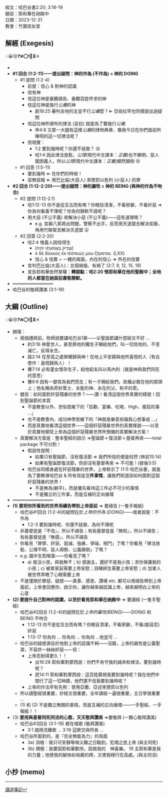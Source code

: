經文：哈巴谷書2:20; 3:16-19   
題目：耶和華在祂殿中   
日期：2023-12-31   
教會：竹圍信友堂   


## 解經 (Exegesis)
💡😀😢❓❌⭕❗🎀🎗️✳️

- 
- **#1 回合 (1:2-11)——提出疑問：神的作為 (不作為) = 神的 DOING**
	- #1 提問 (1:2-4)
		- 前提：信心 & 對神的認識
		- 信有神
		- 信這位神是垂聽禱告、垂聽百姓呼求的神
		- 信這位神是施行*公義*的神
			- 創18:25 審判全地的主豈不行*公義*麼？⇐ 亞伯拉罕也同樣提出過疑問
		- 信這位神所頒布的律法 (妥拉) 就是為了要施行*公義*
			- 申4:8 又那一大國有這樣*公義*的律例典章、像我今日在你們面前所陳明的這一切律法呢？ 
		- 但現實：
			- 1:2 要到幾時呢？你還不拯救？ 😢
			- 哈1:4 因此律法放鬆，*公理*(現代中文譯本：*正義*)也不顯明，惡人圍困義人，所以*公理*(現代中文譯本：*正義*)顯然顛倒 😢
	- #1 回答 (1:5-11)
		- 要到幾時 ⇐ 在你們的時候！
		- 惡無惡報 ⇐ 用巴比倫(大惡人) 來懲罰以色列 (小惡人) 的罪
- **#2 回合 (1:12-2:20)——提出疑問：神的屬性 = 神的 BEING (與神的作為不吻合)**
	- #2 提問 (1:12-2:1)
		- 哈1:12-13 你不是從亙古而有嗎？你眼目清潔，不看邪僻，不看奸惡 ⇒ 你為何看着不理呢？你為何靜默不語呢？
		- 用大惡 (不公不義) 來解決小惡 (不公不義)——這有道理嗎？
			- e.g. 宮廟八家將出問題，警察不出手，反而用天道盟去解決宮廟，再用竹聯幫去解決天道盟 😮
	- #2 回答 (2:2-20)
		- 哈2:4 惟義人因信得生
			- (‎וְצַדִּ֖יק בֶּאֱמוּנָת֥וֹ יִחְיֶֽה) 
			- ὁ δὲ δίκαιος ἐκ πίστεώς μου ζήσεται. (LXX)
			- 信心 & 信實 = 一體的兩面，內在的信心 ⇒ 外在的信實
		- 宣判巴比倫(大惡人)：五個禍哉、有禍了 (2:7, 9, 12, 15, 19) 
		- 宣告耶和華依然掌權：**轉捩點：哈2:20 惟耶和華在他的聖殿中；全地的人都當在祂面前肅敬靜默。**
- ═════════════
- 哈巴谷的敬拜讚美 (3:1-19)

## 大綱 (Outline)
💡😀😢❓❌⭕❗🎀🎗️✳️

- 開場：
	- 兩個禮拜前，牧師說要講哈巴谷1章——😮聖誕節講什麼經文不好 ...
		- 約3:16 神愛世人，甚至將他的獨生子賜給他們，叫一切信他的，不至滅亡，反得永生。 
		- 路2:14 在至高之處榮耀歸與神！在地上平安歸與他所喜悅的人（有古卷作：喜悅歸與人）！ 
		- 賽7:14 必有童女懷孕生子，給他起名叫以馬內利（就是神與我們同在的意思）
		- 賽9:6 因有一嬰孩為我們而生；有一子賜給我們。政權必擔在他的肩頭上；他名稱為奇妙策士、全能的神、永在的父、和平的君。 
	- 題目：如何面對奸惡殘暴的世界？——讚！看清這個世界真實的樣貌！回到聖誕節的本質
		- 不是教會以外、世俗思維下的「狂歡、宴樂、吃喝、High、瘋狂的事 ...」
		- 也不是教會內、成功神學思維下的「神就是樂意祝福我心想事成 ...」
		- 而是真實地看清這個世界——這個奸惡殘暴世界的真實樣貌——以至於真實地領受上帝為這個奸惡殘暴世界所預備的真實解決方案！
	- 真實解決方案是：整本聖經的啟示 ⇒聖誕節＋復活節＋基督再來——total package 不可分割！
		- 假設性提問：
			- 如果只有聖誕節，沒有復活節 ⇒ 我們所信的便是枉然 (林前15:14)
			- 如果有聖誕節復活節，但卻沒有基督再來 ⇒ 不可能！(彼後3:5)
		- 哈巴谷同樣身處在奸惡殘暴的世界，上帝默示了 (1:1) 哈巴谷書，就是為了要教導哈巴谷 & 所有信徒**三件事情**，讓我們知道該如何面對這個奸惡殘暴的世界！
			- 不是無為(躺平)，而是優先看待這三件必不可少的事情
			- 不是獨立的三件事，而是互補的正向循環
- ═════════════
- **(1) 要把你所看到的世界用禱告帶到上帝面前** ⇒ 要禱告 (一隻手報紙)
	- 哈巴谷#1回合 (1:2-4)的疑問在於*上帝的作為 (DOING)*——或者說是：不作為
		- 1:2-3 要到幾時呢、你還不拯救、為何不理呢
	- 非基督徒是『不信』，所以不禱告；有些基督徒是『無知』，所以不禱告；有些基督徒是『無感』，所以不禱告
	- 你看見「罪孽、奸惡、毀滅、強暴、爭端、相鬥」了嗎？你看見「律法放鬆、公理不明、惡人得勢、公義顛倒」了嗎？
	- e.g. 國中生割喉案——你看見了嗎？
		- a) 我沒小孩，與我無干；b) 感謝主，還好不是我小孩；求你保護我的小孩；c) 被害家庭需要上帝安慰；目睹師生需要上帝安慰；d) 加害人被世界弄瞎了心眼需要上帝
	- 不是僅限於罪惡、疑惑——美善、感恩、讚嘆 etc. 都可以用禱告帶到上帝面前，上帝會回應你、啟示你，讓你越來越認識上帝，越來越明白上帝的心意
- **(2) 要提升自己對神的認識，以至於看見耶和華在祂殿中** ⇒ 要讀經 (一隻手聖經)
	- 哈巴谷#2回合 (1:2-4)的疑問在於*上帝的屬性(BEING)*——DOING 和 BEING 不吻合
		- 1:12-13 你不是從亙古而有嗎？你眼目清潔，不看邪僻，不看(能容忍)奸惡
		- 1:13-17 你為何 ... 你為何 ... 你為何 ...他豈可 ...
	- 哈巴谷的疑惑源自於他對上帝的認識不夠——沒錯，上帝的屬性是公義聖潔，不容許一絲絲奸惡——但：
		- 上帝忍耐得更久！！
			- 出16:28 耶和華對摩西說：你們不肯守我的誡命和律法，要到幾時呢？ 
			- 民14:11 耶和華對摩西說：這百姓藐視我要到幾時呢？我在他們中間行了這一切神蹟，他們還不信我要到幾時呢？ 
		- 上帝的作法早有先例：使用亞蘭、亞述來懲罰以色列
	- 所以讀聖經很重要，抄經文很重要，全年讀經一遍很重要，主日學很重要 ...
	- (1) 和 (2) 不是獨立無關的事情，而是互補的正向循環——一手聖經、一手報紙！！
- (3) **要用與基督同死同活的心態，天天敬拜讚美**  ⇒要敬拜 (一顆心敬拜讚美)
	- 哈巴谷#3回合 (3:1-19) 都在唱歌 (敬拜讚美)
		- 3:1 調用流離歌 ... 3:19 這歌交與伶長 ...
	- 哈巴谷所面對的，是『完全無能為力』的局面
		- 3a) 消極：我只可安靜等候災難之日臨到，犯境之民上來 (與主同死)
		- 3b) 積極：我要因耶和華歡欣，因救我的　神喜樂。 19 主耶和華是我的力量；他使我的腳快如母鹿的蹄，又使我穩行在高處。(與主同活)
	
## 小抄 (memo)




---


[講道筆記↵](README.md)


